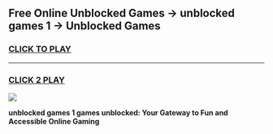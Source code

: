 
## Free Online Unblocked Games → unblocked games 1 → Unblocked Games
<h3>
<a href="https://premium.freeplayer.one?title=unblocked_games_1&ref=21F">CLICK TO PLAY</a></h3>
<hr>

<h3>
<a href="https://premium.freeplayer.one?title=unblocked_games_1&ref=21F">CLICK 2 PLAY</a>
  
</h3>

<a href="https://premium.freeplayer.one?title=unblocked_games_1&ref=21F/"><img src="https://clearcache.store/games.png"></a>


**unblocked games 1 games unblocked: Your Gateway to Fun and Accessible Online Gaming**
